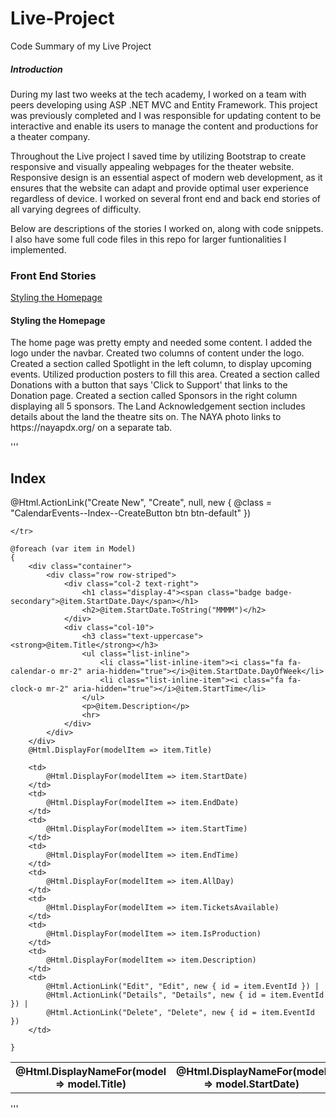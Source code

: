 # Live-Project
Code Summary of my Live Project

<h5>Introduction</h5>

During my last two weeks at the tech academy, I worked on a team with peers developing using ASP .NET MVC and Entity Framework.
This project was previously completed and I was responsible for updating content to be interactive and enable its users to manage
the content and productions for a theater company.

Throughout the Live project I saved time by utilizing Bootstrap to create responsive and visually appealing webpages for the theater website.
Responsive design is an essential aspect of modern web development, as it ensures that the website can adapt and provide optimal user experience
regardless of device. I worked on several front end and back end stories of all varying degrees of difficulty.

Below are descriptions of the stories I worked on, along with code snippets. I also have some full code files in this repo for larger
funtionalities I implemented.

<h3>Front End Stories</h3>

[Styling the Homepage](https://github.com/starshaquinte/Live-Project/blob/main/StyleHomePage.html)


<h4>Styling the Homepage</h4> 
The home page was pretty empty and needed some content. I added the logo under the navbar. Created two columns of content under the logo.
Created a section called Spotlight in the left column, to display upcoming events. Utilized production posters to fill this area.
Created a section called Donations with a button that says 'Click to Support' that links to the Donation page. Created a section called 
Sponsors in the right column displaying all 5 sponsors. The Land Acknowledgement section includes details about the land the theatre
sits on. The NAYA photo links to https://nayapdx.org/ on a separate tab.





'''
<h2>Index</h2>

<p>
    @Html.ActionLink("Create New", "Create", null, new { @class = "CalendarEvents--Index--CreateButton btn btn-default" })
</p>
<table class="table">
    <tr>
        <th>
            @Html.DisplayNameFor(model => model.Title)
        </th>
        <th>
            @Html.DisplayNameFor(model => model.StartDate)
        </th>
        <th>
            @Html.DisplayNameFor(model => model.EndDate)
        </th>
        <th>
            @Html.DisplayNameFor(model => model.StartTime)
        </th>
        <th>
            @Html.DisplayNameFor(model => model.EndTime)
        </th>
        <th>
            @Html.DisplayNameFor(model => model.AllDay)
        </th>
        <th>
            @Html.DisplayNameFor(model => model.TicketsAvailable)
        </th>
        <th>
            @Html.DisplayNameFor(model => model.IsProduction)
        </th>
        <th>
            @Html.DisplayNameFor(model => model.Description)
        </th>

    </tr>

    @foreach (var item in Model)
    {
        <div class="container">
            <div class="row row-striped">
                <div class="col-2 text-right">
                    <h1 class="display-4"><span class="badge badge-secondary">@item.StartDate.Day</span></h1>
                    <h2>@item.StartDate.ToString("MMMM")</h2>
                </div>
                <div class="col-10">
                    <h3 class="text-uppercase"><strong>@item.Title</strong></h3>
                    <ul class="list-inline">
                        <li class="list-inline-item"><i class="fa fa-calendar-o mr-2" aria-hidden="true"></i>@item.StartDate.DayOfWeek</li>
                        <li class="list-inline-item"><i class="fa fa-clock-o mr-2" aria-hidden="true"></i>@item.StartTime</li>
                    </ul>
                    <p>@item.Description</p>
                    <hr>
                </div>
            </div>
        </div>
        @Html.DisplayFor(modelItem => item.Title)

        <td>
            @Html.DisplayFor(modelItem => item.StartDate)
        </td>
        <td>
            @Html.DisplayFor(modelItem => item.EndDate)
        </td>
        <td>
            @Html.DisplayFor(modelItem => item.StartTime)
        </td>
        <td>
            @Html.DisplayFor(modelItem => item.EndTime)
        </td>
        <td>
            @Html.DisplayFor(modelItem => item.AllDay)
        </td>
        <td>
            @Html.DisplayFor(modelItem => item.TicketsAvailable)
        </td>
        <td>
            @Html.DisplayFor(modelItem => item.IsProduction)
        </td>
        <td>
            @Html.DisplayFor(modelItem => item.Description)
        </td>
        <td>
            @Html.ActionLink("Edit", "Edit", new { id = item.EventId }) |
            @Html.ActionLink("Details", "Details", new { id = item.EventId }) |
            @Html.ActionLink("Delete", "Delete", new { id = item.EventId })
        </td>

    }

</table>
'''
